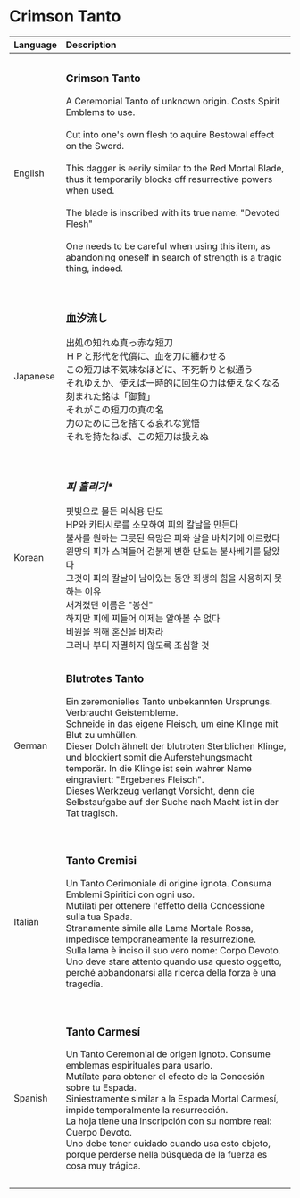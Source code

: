 # Crimson Tanto

| Language | Description |
| :------- | :---------- |
|||
| English | <h3>**Crimson Tanto**</h3>A Ceremonial Tanto of unknown origin. Costs Spirit Emblems to use.<br><br>Cut into one's own flesh to aquire Bestowal effect on the Sword.<br><br>This dagger is eerily similar to the Red Mortal Blade, thus it temporarily blocks off resurrective powers when used.<br><br>The blade is inscribed with its true name: "Devoted Flesh"<br><br>One needs to be careful when using this item, as abandoning oneself in search of strength is a tragic thing, indeed.<h3> |
|||
| Japanese | <h3>**血汐流し**</h3>出処の知れぬ真っ赤な短刀<br>ＨＰと形代を代償に、血を刀に纏わせる<br>この短刀は不気味なほどに、不死斬りと似通う<br>それゆえか、使えば一時的に回生の力は使えなくなる<br>刻まれた銘は「御贄」<br>それがこの短刀の真の名<br>力のために己を捨てる哀れな覚悟<br>それを持たねば、この短刀は扱えぬ<h3> |
|||
| Korean | <h3>*피 흘리기**</h3>핏빛으로 물든 의식용 단도<br>HP와 카타시로를 소모하여 피의 칼날을 만든다<br>불사를 원하는 그릇된 욕망은 피와 살을 바치기에 이르렀다<br>원망의 피가 스며들어 검붉게 변한 단도는 불사베기를 닮았다<br>그것이 피의 칼날이 남아있는 동안 회생의 힘을 사용하지 못하는 이유<br>새겨졌던 이름은 "봉신"<br>하지만 피에 찌들어 이제는 알아볼 수 없다<br>비원을 위해 혼신을 바쳐라<br>그러나 부디 자멸하지 않도록 조심할 것 |
|||
| German | <h3>**Blutrotes Tanto**</h3>Ein zeremonielles Tanto unbekannten Ursprungs. Verbraucht Geistembleme.<br>Schneide in das eigene Fleisch, um eine Klinge mit Blut zu umhüllen.<br>Dieser Dolch ähnelt der blutroten Sterblichen Klinge, und blockiert somit die Auferstehungsmacht temporär. In die Klinge ist sein wahrer Name eingraviert: "Ergebenes Fleisch".<br>Dieses Werkzeug verlangt Vorsicht, denn die Selbstaufgabe auf der Suche nach Macht ist in der Tat tragisch.<h3> |
|||
| Italian | <h3>**Tanto Cremisi**</h3>Un Tanto Cerimoniale di origine ignota. Consuma Emblemi Spiritici con ogni uso.<br>Mutilati per ottenere l'effetto della Concessione sulla tua Spada.<br>Stranamente simile alla Lama Mortale Rossa, impedisce temporaneamente la resurrezione.<br>Sulla lama è inciso il suo vero nome: Corpo Devoto.<br>Uno deve stare attento quando usa questo oggetto, perché abbandonarsi alla ricerca della forza è una tragedia.<h3> |
|||
| Spanish | <h3>**Tanto Carmesí**</h3>Un Tanto Ceremonial de origen ignoto. Consume emblemas espirituales para usarlo.<br>Mutílate para obtener el efecto de la Concesión sobre tu Espada.<br>Siniestramente similar a la Espada Mortal Carmesí, impide temporalmente la resurrección.<br>La hoja tiene una inscripción con su nombre real: Cuerpo Devoto.<br>Uno debe tener cuidado cuando usa esto objeto, porque perderse nella búsqueda de la fuerza es cosa muy trágica.<h3> |